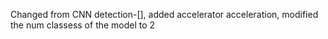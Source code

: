 Changed from CNN detection-[], added accelerator acceleration, modified the num classess of the model to 2